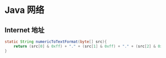 # Java 网络

## Internet 地址









```java
static String numericToTextFormat(byte[] src){
    return (src[0] & 0xff) + "." + (src[1] & 0xff) + "." + (src[2] & 0xff) + "." + (src[3] & 0xff);
}
```